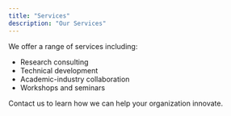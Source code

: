 ```yaml
---
title: "Services"
description: "Our Services"
---
```


We offer a range of services including:

- Research consulting
- Technical development
- Academic-industry collaboration
- Workshops and seminars

Contact us to learn how we can help your organization innovate.
